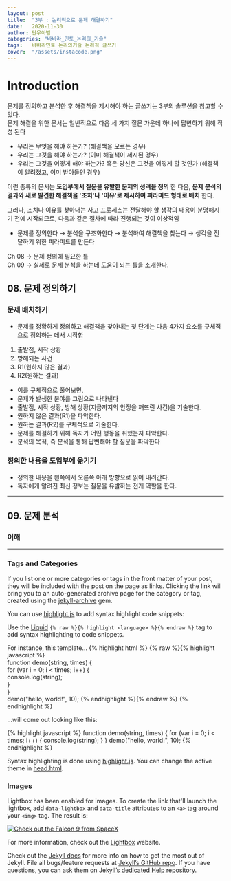 ```yaml
---
layout: post
title:  "3부 : 논리적으로 문제 해결하기"
date:   2020-11-30
author: 단우아범
categories: "바바라_민토_논리의_기술"
tags:	바바라민토 논리의기술 논리적 글쓰기
cover:  "/assets/instacode.png"
---
```


# Introduction
문제를 정의하고 분석한 후 해결책을 제시해야 하는 글쓰기는 3부의 솔루션을 참고할 수 있다.  
문제 해결을 위한 문서는 일반적으로 다음 세 가지 질문 가운데 하나에 답변하기 위해 작성 된다
 - 우리는 무엇을 해야 하는가? (해결책을 모르는 경우)
 - 우리는 그것을 해야 하는가? (이미 해결책이 제시된 경우)
 - 우리는 그것을 어떻게 해야 하는가? 혹은 당신은 그것을 어떻게 할 것인가 (해결책이 알려졌고, 이미 받아들인 경우)

이런 종류의 문서는 __도입부에서 질문을 유발한 문제의 성격을 정의__ 한 다음, __문제 분석의 결과와 새로 발견한 해결책을 '조치'나 '이유'로 제시하여 피라미드 형태로 배치__ 한다.  

그러나, 조치나 이유를 찾아내는 사고 프로세스는 전달해야 할 생각의 내용이 분명해지기 전에 시작되므로, 다음과 같은 절차에 따라 진행되는 것이 이상적임
 - 문제를 정의한다 → 분석을 구조화한다 → 분석하여 해결책을 찾는다 → 생각을 전달하기 위한 피라미드를 만든다

Ch 08 → 문제 정의에 필요한 틀  
Ch 09 → 실제로 문제 분석을 하는데 도움이 되는 틀을 소개한다.



## 08. 문제 정의하기

### 문제 배치하기
 - 문제를 정확하게 정의하고 해결책을 찾아내는 첫 단계는 다음 4가지 요소를 구체적으로 정의하는 데서 시작함
  1) 출발점, 시작 상황
  2) 방해되는 사건
  3) R1(원하지 않은 결과)
  4) R2(원하는 결과)
 - 이를 구체적으로 풀어보면,
  - 문제가 발생한 분야를 그림으로 나타낸다
  - 출발점, 시작 상황, 방해 상황(지금까지의 안정을 깨뜨린 사건)을 기술한다.
  - 원하지 않은 결과(R1)을 파악한다.
  - 원하는 결과(R2)를 구체적으로 기술한다.
  - 문제를 해결하기 위해 독자가 어떤 행동을 취했는지 파악한다.
  - 분석의 목적, 즉 분석을 통해 답변해야 할 질문을 파악한다

### 정의한 내용을 도입부에 옮기기
 - 정의한 내용을 왼쪽에서 오른쪽 아래 방향으로 읽어 내려간다.
 - 독자에게 알려진 최신 정보는 질문을 유발하는 전개 역할을 한다.

---

## 09. 문제 분석 

### 이해

---

### Tags and Categories

If you list one or more categories or tags in the front matter of your post, they will be included with the post on the page as links. Clicking the link will bring you to an auto-generated archive page for the category or tag, created using the [jekyll-archive][jekyll-archive] gem.

You can use [highlight.js][highlight] to add syntax highlight code snippets:

Use the [Liquid][liquid] `{% raw %}{% highlight <language> %}{% endraw %}` tag to add syntax highlighting to code snippets.

For instance, this template...
{% highlight html %}
{% raw %}{% highlight javascript %}    
function demo(string, times) {    
  for (var i = 0; i < times; i++) {    
    console.log(string);    
  }    
}    
demo("hello, world!", 10);
{% endhighlight %}{% endraw %}
{% endhighlight %}

...will come out looking like this:

{% highlight javascript %}
function demo(string, times) {
  for (var i = 0; i < times; i++) {
    console.log(string);
  }
}
demo("hello, world!", 10);
{% endhighlight %}

Syntax highlighting is done using [highlight.js][highlight]. You can change the active theme in [head.html](https://github.com/bencentra/centrarium/blob/2dcd73d09e104c3798202b0e14c1db9fa6e77bc7/_includes/head.html#L15).

### Images

Lightbox has been enabled for images. To create the link that'll launch the lightbox, add <code>data-lightbox</code> and <code>data-title</code> attributes to an <code>&lt;a&gt;</code> tag around your <code>&lt;img&gt;</code> tag. The result is:

<a href="//bencentra.com/assets/images/falcon9_large.jpg" data-lightbox="falcon9-large" data-title="Check out the Falcon 9 from SpaceX">
  <img src="//bencentra.com/assets/images/falcon9_small.jpg" title="Check out the Falcon 9 from SpaceX">
</a>

For more information, check out the [Lightbox][lightbox] website.

Check out the [Jekyll docs][jekyll] for more info on how to get the most out of Jekyll. File all bugs/feature requests at [Jekyll’s GitHub repo][jekyll-gh]. If you have questions, you can ask them on [Jekyll’s dedicated Help repository][jekyll-help].

[jekyll]:      http://jekyllrb.com
[jekyll-gh]:   https://github.com/jekyll/jekyll
[jekyll-help]: https://github.com/jekyll/jekyll-help
[highlight]:   https://highlightjs.org/
[lightbox]:    http://lokeshdhakar.com/projects/lightbox2/
[jekyll-archive]: https://github.com/jekyll/jekyll-archives
[liquid]: https://github.com/Shopify/liquid/wiki/Liquid-for-Designers

